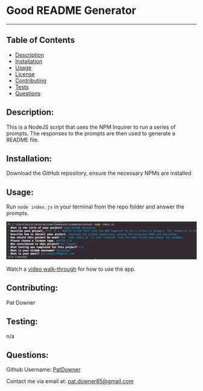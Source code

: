 # Good README Generator

  -------
  
  ## Table of Contents

  - [Description](#description)
  - [Installation](#installation)
  - [Usage](#usage)
  - [License](#license)
  - [Contributing](#contributing)
  - [Tests](#tests)
  - [Questions](#questions)


  ## Description:
  
  This is a  NodeJS script that uses the NPM Inquirer to run a series of prompts. The responses to the prompts are then used to generate a README file.
  

  ## Installation:
  
  Download the GitHub repository, ensure the necessary NPMs are installed
  

  ## Usage:
  
  Run `node index.js` in your terminal from the repo folder and answer the prompts.

  ![image of prompt process](./scriptUse.png)

  Watch a [video walk-through](https://drive.google.com/file/d/1cw0jETUCIuGLl6TWD92i3jn1ZfaxGc6C/view) for how to use the app.
  

  ## Contributing:
  
  Pat Downer
  

  ## Testing:
  
  n/a
  

  ## Questions:
  
  Github Username: [PatDowner](https://github.com/PatDowner)
  
  Contact me via email at: [pat.downer85@gmail.com](mailto:pat.downer85@gmail.com)
  